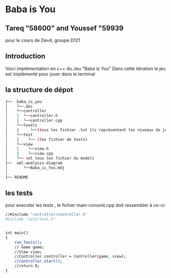 # Baba is You
## Tareq "58600" and Youssef "59939
pour le cours de Dev4, groupe D121 
## Introduction 
Voici implémentation en c++ du Jeu "Baba is You" 
Dans cette itération le jeu est implémenté pour jouer dans le terminal

##  la structure de dépot 

```sh
├──  baba_is_you
│    └──.doc
│    └──controller
│    |  └──controller.h
│    |  └──controller.cpp
│    └──levels
│    |     └──(tous les fichier .txt ils représentent les niveaux de jeu)
│    └──test
│    |    └── (les fichier de tests)
│    └──view
│    |    └──view.h
│    |    └──view.cpp
│    └── (et tous les fichier du model)
├──  uml-analysis-diagram
│       └──Baba_is_You.mdj
│   
├── README
```


## les tests
pour executer les tests , le fichier main-console.cpp doit ressembler à ce-ci:

```sh
//#include "controller/controller.h"
#include "test/test.h"


int main()
{
    run_Tests();
    // Game game;
    //View view;
    //Controller controller = Controller(game, view);
    //controller.start();
    //return 0;
}
```
